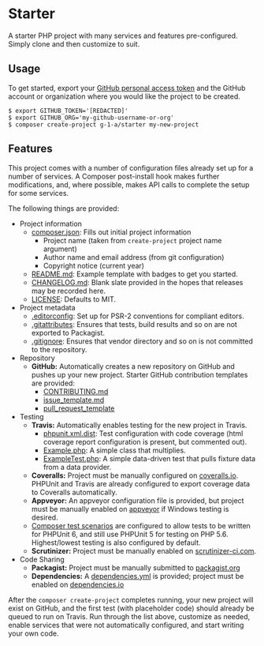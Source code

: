 # Starter

A starter PHP project with many services and features pre-configured. Simply clone and then customize to suit.

## Usage

To get started, export your [GitHub personal access token](https://help.github.com/articles/creating-an-access-token-for-command-line-use/) and the GitHub account or organization where you would like the project to be created.
```
$ export GITHUB_TOKEN='[REDACTED]'
$ export GITHUB_ORG='my-github-username-or-org'
$ composer create-project g-1-a/starter my-new-project
```

## Features

This project comes with a number of configuration files already set up for a number of services. A Composer post-install hook makes further modifications, and, where possible, makes API calls to complete the setup for some services.

The following things are provided:

- Project information
  - [composer.json](/composer.json): Fills out initial project information
    - Project name (taken from `create-project` project name argument)
    - Author name and email address (from git configuration)
    - Copyright notice (current year)
  - [README.md](/customize/templates/README.md): Example template with badges to get you started.
  - [CHANGELOG.md](/CHANGELOG.md): Blank slate provided in the hopes that releases may be recorded here.
  - [LICENSE](/LICENSE): Defaults to MIT.
- Project metadata
  - [.editorconfig](/.editorconfig): Set up for PSR-2 conventions for compliant editors.
  - [.gitattributes](/.gitattributes): Ensures that tests, build results and so on are not exported to Packagist.
  - [.gitignore](/.gitignore): Ensures that vendor directory and so on is not committed to the repository.
- Repository
  - **GitHub:** Automatically creates a new repository on GitHub and pushes up your new project. Starter GitHub contribution templates are provided:
    - [CONTRIBUTING.md](/CONTRIBUTING.md)
    - [issue_template.md](/.github/issue_template.md)
    - [pull_request_template](/.github/pull_request_template.md)    
- Testing
  - **Travis:** Automatically enables testing for the new project in Travis.
    - [phpunit.xml.dist](/phpunit.xml.dist): Test configuration with code coverage (html coverage report configuration is present, but commented out).
    - [Example.php](/src/Example.php): A simple class that multiplies.
    - [ExampleTest.php](/tests/ExampleTest.php): A simple data-driven test that pulls fixture data from a data provider.
  - **Coveralls:** Project must be manually configured on [coveralls.io](https://coveralls.io). PHPUnit and Travis are already configured to export coverage data to Coveralls automatically.
  - **Appveyor:** An appveyor configuration file is provided, but project must be manually enabled on [appveyor](https://www.appveyor.com/) if Windows testing is desired.
  - [Composer test scenarios](https://github.com/g-1-a/composer-test-scenarios) are configured to allow tests to be written for PHPUnit 6, and still use PHPUnit 5 for testing on PHP 5.6. Highest/lowest testing is also configured by default.
  - **Scrutinizer:** Project must be manually enabled on [scrutinizer-ci.com](https://scrutinizer-ci.com).
- Code Sharing
  - **Packagist:** Project must be manually submitted to [packagist.org](https://packagist.org)
  - **Dependencies:** A [dependencies.yml](/dependencies.yml) is provided; project must be enabled on [dependencies.io](https://www.dependencies.io/)

After the `composer create-project` completes running, your new project will exist on GitHub, and the first test (with placeholder code) should already be queued to run on Travis. Run through the list above, customize as needed, enable services that were not automatically configured, and start writing your own code.
